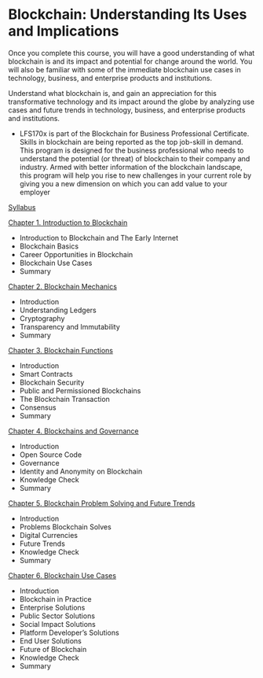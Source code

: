 # Blockchain: Understanding Its Uses and Implications


Once you complete this course, you will have a good understanding of what blockchain is and its impact and potential for change around the world. You will also be familiar with some of the immediate blockchain use cases in technology, business, and enterprise products and institutions.

Understand what blockchain is, and gain an appreciation for this transformative technology and its impact around the globe by analyzing use cases and future trends in technology, business, and enterprise products and institutions.

- LFS170x is part of the Blockchain for Business Professional Certificate. Skills in blockchain are being reported as the top job-skill in demand. This program is designed for the business professional who needs to understand the potential (or threat) of blockchain to their company and industry. Armed with better information of the blockchain landscape, this program will help you rise to new challenges in your current role by giving you a new dimension on which you can add value to your employer



[Syllabus](syllabus.pdf)


[Chapter 1. Introduction to Blockchain](Chapter1.Introduction_to_Blockchain/README.md)

- Introduction to Blockchain and The Early Internet
- Blockchain Basics
- Career Opportunities in Blockchain
- Blockchain Use Cases
- Summary

[Chapter 2. Blockchain Mechanics](Chapter2.Blockchain_Mechanics/README.md)

- Introduction
- Understanding Ledgers
- Cryptography
- Transparency and Immutability
- Summary

[Chapter 3. Blockchain Functions](Chapter3.Blockchain_Functions/README.md)

- Introduction
- Smart Contracts
- Blockchain Security
- Public and Permissioned Blockchains
- The Blockchain Transaction
- Consensus
- Summary


[Chapter 4. Blockchains and Governance](Chapter4.Blockchains_and_Governance/README.md)


- Introduction
- Open Source Code
- Governance
- Identity and Anonymity on Blockchain
- Knowledge Check
- Summary


[Chapter 5. Blockchain Problem Solving and Future Trends](Chapter5.Blockchain_Problem_Solving_and_Future_Trends/README.md)

- Introduction
- Problems Blockchain Solves
- Digital Currencies
- Future Trends
- Knowledge Check
- Summary

[Chapter 6. Blockchain Use Cases](Chapter6.Blockchain_Use_Cases/README.md)

- Introduction
- Blockchain in Practice
- Enterprise Solutions
- Public Sector Solutions
- Social Impact Solutions
- Platform Developer’s Solutions
- End User Solutions
- Future of Blockchain
- Knowledge Check
- Summary

